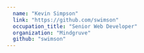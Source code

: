 ```yaml
---
  name: "Kevin Simpson"
  link: "https://github.com/swimson"
  occupation_title: "Senior Web Developer"
  organization: "Mindgruve"
  github: "swimson"
---
```

